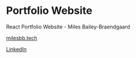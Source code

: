 # Portfolio Website

React Portfolio Website - Miles Bailey-Braendgaard

[milesbb.tech](https:/milesbb.tech)

[LinkedIn](https://www.linkedin.com/in/milesbaileybraendgaard/)